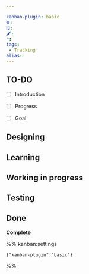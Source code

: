```yaml
---

kanban-plugin: basic
🌐: 
🗓️: 
🖋️: 
⬅️: 
tags:
 - Tracking
alias: 
---
```


## TO-DO

- [ ] Introduction
- [ ] Progress
- [ ] Goal


## Designing



## Learning



## Working in progress



## Testing



## Done

**Complete**




%% kanban:settings
```
{"kanban-plugin":"basic"}
```
%%